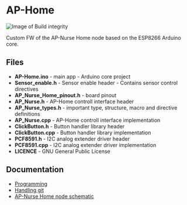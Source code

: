 # AP-Home

![Image of Build integrity](https://travis-ci.com/vtothsvk/AP-Home.svg?branch=main)

Custom FW of the AP-Nurse Home node based on the ESP8266 Arduino core.

## Files

* **AP-Home.ino** - main app - Arduino core project
* **Sensor_enable.h** - Sensor enable header - Contains sensor control directives
* **AP_Nurse_Home_pinout.h** - board pinout
* **AP_Nurse.h** - AP-Home controll interface header
* **AP_Nurse_types.h** - important type, structure, macro and directive definitions
* **AP_Nurse.cpp** - AP-Home controll interface implementation
* **ClickButton.h** - Button handler library header
* **ClickButton.cpp** - Button handler library implementation
* **PCF8591.h** - I2C analog extender driver header
* **PCF8591.cpp** - I2C analog extender driver implementation
* **LICENCE** - GNU General Public License

## Documentation

* [Programming](Documentation/Programming.md)
* [Handling git](Documentation/GIT.md)
* [AP-Nurse Home node schematic](Documentation/AP-Home_schematic.pdf)

